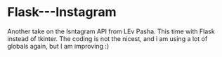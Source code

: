 # Flask---Instagram
Another take on the Isntagram API from LEv Pasha. This time with Flask instead of tkinter. The coding is not the nicest, and i am using a lot of globals again, but I am improving :) 
